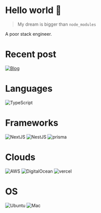# Hello world 👋

> My dream is bigger than `node_modules`

A poor stack engineer.

# Recent post

<a href="https://note.com/_terada" target="_blank">
    <img alt="Blog" src="https://img.shields.io/badge/Checkout%20my%20note-_terada-blue">
</a>

# Languages

<img alt="TypeScript" src="https://img.shields.io/badge/typescript%20-%23007ACC.svg?&style=for-the-badge&logo=typescript&logoColor=white"/> 

# Frameworks 

<img alt="NextJS" src="https://img.shields.io/badge/next.js-000000?style=for-the-badge&logo=nextdotjs&logoColor=white"/> ![NestJS](https://img.shields.io/badge/nestjs-%23E0234E.svg?style=for-the-badge&logo=nestjs&logoColor=white) <img alt="prisma" src="https://img.shields.io/badge/prisma-36e581?style=for-the-badge&logo=prisma&logoColor=black"/> 

# Clouds
<img alt="AWS" src="https://img.shields.io/badge/Amazon AWS-{232F3E}?style=for-the-badge&logo=amazonaws&logoColor=white"/> <img alt="DigitalOcean" src="https://img.shields.io/badge/Digital_Ocean-0080FF?style=for-the-badge&logo=DigitalOcean&logoColor=white"/> <img alt="vercel" src="https://img.shields.io/badge/Vercel-000000?style=for-the-badge&logo=vercel&logoColor=white"/>

# OS
<img alt="Ubuntu" src="https://img.shields.io/badge/Ubuntu-E95420?style=for-the-badge&logo=ubuntu&logoColor=white"/> <img alt="Mac" src="https://img.shields.io/badge/mac%20os-000000?style=for-the-badge&logo=apple&logoColor=white"/> 
